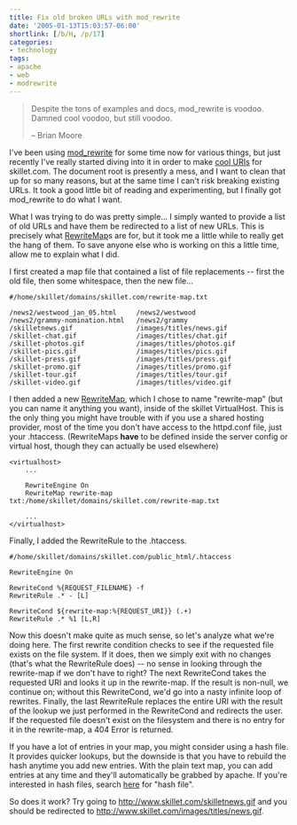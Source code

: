 ```yaml
---
title: Fix old broken URLs with mod_rewrite
date: '2005-01-13T15:03:57-06:00'
shortlink: [/b/H, /p/17]
categories:
- technology
tags:
- apache
- web
- modrewrite
---
```

> Despite the tons of examples and docs, mod_rewrite is voodoo. Damned cool voodoo, but still voodoo. 
>
> <footer>– Brian Moore</footer>

I've been using [mod_rewrite][modrewrite] for some time now for various things, but just recently I've really started
diving into it in order to make [cool URIs][] for skillet.com.  The document root is presently a mess, and I want to
clean that up for so many reasons, but at the same time I can't risk breaking existing URLs.  It took a good little bit
of reading and experimenting, but I finally got mod_rewrite to do what I want.

[modrewrite]: http://httpd.apache.org/docs/mod/mod_rewrite.html
[cool URIs]: http://www.w3.org/Provider/Style/URI.html

What I was trying to do was pretty simple... I simply wanted to provide a list of old URLs and have them be redirected
to a list of new URLs.  This is precisely what [RewriteMap][]s are for, but it took me a little while to really get the
hang of them.  To save anyone else who is working on this a little time, allow me to explain what I did.

[rewritemap]: http://httpd.apache.org/docs/mod/mod_rewrite.html#RewriteMap

I first created a map file that contained a list of file replacements -- first the old file, then some whitespace, then
the new file...

    #/home/skillet/domains/skillet.com/rewrite-map.txt

    /news2/westwood_jan_05.html     /news2/westwood
    /news2/grammy-nomination.html   /news2/grammy
    /skilletnews.gif                /images/titles/news.gif
    /skillet-chat.gif               /images/titles/chat.gif
    /skillet-photos.gif             /images/titles/photos.gif
    /skillet-pics.gif               /images/titles/pics.gif
    /skillet-press.gif              /images/titles/press.gif
    /skillet-promo.gif              /images/titles/promo.gif
    /skillet-tour.gif               /images/titles/tour.gif
    /skillet-video.gif              /images/titles/video.gif

I then added a new [RewriteMap][], which I chose to name "rewrite-map" (but you can name it anything you want), inside
of the skillet VirtualHost.  This is the only thing you might have trouble with if you use a shared hosting provider,
most of the time you don't have access to the httpd.conf file, just your .htaccess.  (RewriteMaps __have__ to be defined
inside the server config or virtual host, though they can actually be used elsewhere)

    <virtualhost>
        ...

        RewriteEngine On
        RewriteMap rewrite-map txt:/home/skillet/domains/skillet.com/rewrite-map.txt

        ...
    </virtualhost>


Finally, I added the RewriteRule to the .htaccess.

    #/home/skillet/domains/skillet.com/public_html/.htaccess

    RewriteEngine On

    RewriteCond %{REQUEST_FILENAME} -f
    RewriteRule .* - [L]

    RewriteCond ${rewrite-map:%{REQUEST_URI}} (.+)
    RewriteRule .* %1 [L,R]

Now this doesn't make quite as much sense, so let's analyze what we're doing here.  The first rewrite condition checks
to see if the requested file exists on the file system.  If it does, then we simply exit with no changes (that's what
the RewriteRule does) -- no sense in looking through the rewrite-map if we don't have to right?  The next RewriteCond
takes the requested URI and looks it up in the rewrite-map.  If the result is non-null, we continue on; without this
RewriteCond, we'd go into a nasty infinite loop of rewrites.  Finally, the last RewriteRule replaces the entire URI with
the result of the lookup we just performed in the RewriteCond and redirects the user.  If the requested file doesn't
exist on the filesystem and there is no entry for it in the rewrite-map, a 404 Error is returned.

If you have a lot of entries in your map, you might consider using a hash file.  It provides quicker lookups, but the
downside is that you have to rebuild the hash anytime you add new entries.  With the plain text map, you can add entries
at any time and they'll automatically be grabbed by apache.  If you're interested in hash files, search
[here][modrewrite] for "hash file".

So does it work?  Try going to <http://www.skillet.com/skilletnews.gif> and you should be redirected to
<http://www.skillet.com/images/titles/news.gif>.
